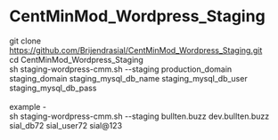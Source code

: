 # CentMinMod_Wordpress_Staging<br />
git clone https://github.com/Brijendrasial/CentMinMod_Wordpress_Staging.git<br />
cd  CentMinMod_Wordpress_Staging<br />
sh staging-wordpress-cmm.sh --staging production_domain staging_domain staging_mysql_db_name staging_mysql_db_user staging_mysql_db_pass<br /><br />
example - <br />
sh staging-wordpress-cmm.sh --staging bullten.buzz dev.bullten.buzz sial_db72 sial_user72 sial@123

